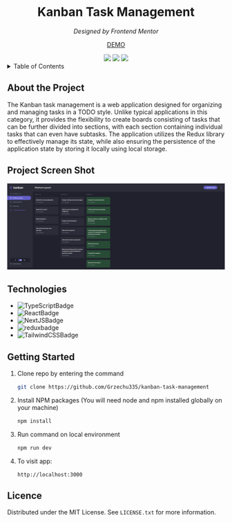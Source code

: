 <div align='center'>
    <h1>Kanban Task Management</h1>
    <p><i>Designed by Frontend Mentor</i></p>
    <p><a href='https://kanban-task-management-opal.vercel.app/'>DEMO</a></p>
    <div>
        <img src='https://img.shields.io/github/deployments/grzechu335/kanban-task-management/production?style=for-the-badge'/>
        <img src='https://img.shields.io/github/license/grzechu335/kanban-task-management?style=for-the-badge'/>
        <img src='https://img.shields.io/github/languages/top/grzechu335/kanban-task-management?style=for-the-badge'/>
    </div>
</div>

<!-- Table of contents  -->
<details>
  <summary>Table of Contents</summary>
  <ol>
    <li><a href="#about-the-project">About the Project</a></li>
    <li><a href="#project-screen-shot">Project Screen Shot</a></li>
    <li><a href="#technologies">Technologies</a></li>
    <li><a href="#getting-started">Getting started</a></li>
  </ol>
  </details>

<!-- Content -->

<!-- ABOUT THE PROJECT -->

## About the Project

The Kanban task management is a web application designed for organizing and managing tasks in a TODO style. Unlike typical applications in this category, it provides the flexibility to create boards consisting of tasks that can be further divided into sections, with each section containing individual tasks that can even have subtasks. The application utilizes the Redux library to effectively manage its state, while also ensuring the persistence of the application state by storing it locally using local storage.

<!-- PROJECT SCREEN SHOT -->

## Project Screen Shot

![kanbanscreenshot]

<!--  TECHNOLOGIES -->

## Technologies

-   ![TypeScriptBadge]
-   ![ReactBadge]
-   ![NextJSBadge]
-   ![reduxbadge]
-   ![TailwindCSSBadge]

<!-- GETTING STARTED -->

## Getting Started

1. Clone repo by entering the command
    ```sh
    git clone https://github.com/Grzechu335/kanban-task-management
    ```
2. Install NPM packages (You will need node and npm installed globally on your machine)

    ```sh
    npm install
    ```

3. Run command on local environment
    ```sh
    npm run dev
    ```
4. To visit app:
    ```
    http://localhost:3000
    ```

<!--   LICENCE   -->

## Licence

Distributed under the MIT License. See `LICENSE.txt` for more information.

<!-- Links -->

[reduxbadge]: https://img.shields.io/badge/redux-%23593d88.svg?style=for-the-badge&logo=redux&logoColor=white
[typescriptbadge]: https://img.shields.io/badge/typescript-%23007ACC.svg?style=for-the-badge&logo=typescript&logoColor=white
[reactbadge]: https://img.shields.io/badge/react-%2320232a.svg?style=for-the-badge&logo=react&logoColor=%2361DAFB
[nextjsbadge]: https://img.shields.io/badge/Next-black?style=for-the-badge&logo=next.js&logoColor=white
[nodejsbadge]: https://img.shields.io/badge/node.js-6DA55F?style=for-the-badge&logo=node.js&logoColor=white
[tailwindcssbadge]: https://img.shields.io/badge/tailwindcss-%2338B2AC.svg?style=for-the-badge&logo=tailwind-css&logoColor=white
[kanbanscreenshot]: /public/screenshots/screenshot.png
